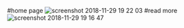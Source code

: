 #home page
![screenshot 2018-11-29 19 22 03](https://user-images.githubusercontent.com/37910311/49226717-64eff600-f40d-11e8-9c2e-43fac3278db7.png)
#read more
![screenshot 2018-11-29 19 16 47](https://user-images.githubusercontent.com/37910311/49226828-a7b1ce00-f40d-11e8-9bfd-34a7dfe483c3.png)

